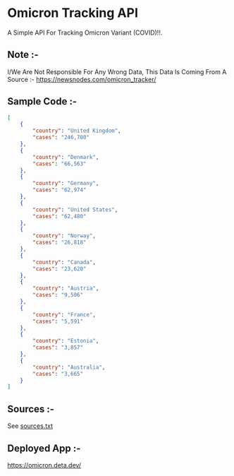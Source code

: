 # Omicron Tracking API
A Simple API For Tracking Omicron Variant (COVID)!!.
## Note :-
I/We Are Not Responsible For Any Wrong Data, This Data Is Coming From A Source :- https://newsnodes.com/omicron_tracker/
## Sample Code :-
```json
[
    {
        "country": "United Kingdom",
        "cases": "246,780"
    },
    {
        "country": "Denmark",
        "cases": "66,563"
    },
    {
        "country": "Germany",
        "cases": "62,974"
    },
    {
        "country": "United States",
        "cases": "62,480"
    },
    {
        "country": "Norway",
        "cases": "26,818"
    },
    {
        "country": "Canada",
        "cases": "23,620"
    },
    {
        "country": "Austria",
        "cases": "9,506"
    },
    {
        "country": "France",
        "cases": "5,591"
    },
    {
        "country": "Estonia",
        "cases": "3,857"
    },
    {
        "country": "Australia",
        "cases": "3,665"
    }
]
```
## Sources :-
See [sources.txt](https://github.com/icancodebeauty/omicron-tracker-api/blob/main/sources.txt)
## Deployed App :-
https://omicron.deta.dev/
